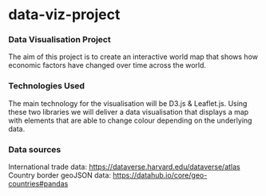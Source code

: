# data-viz-project

### Data Visualisation Project
The aim of this project is to create an interactive world map that shows how economic factors have changed over time across the world.

### Technologies Used
The main technology for the visualisation will be D3.js & Leaflet.js. Using these two libraries we will deliver a data visualisation that displays a map with elements that are able to change colour depending on the underlying data.

### Data sources
International trade data: https://dataverse.harvard.edu/dataverse/atlas
Country border geoJSON data: https://datahub.io/core/geo-countries#pandas